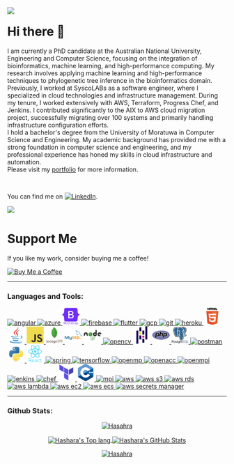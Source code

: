 

<img src="https://user-images.githubusercontent.com/47107459/135997802-33daec04-2721-47fe-9bca-3bcc5f3b969a.png" align="left" width="250px"/>
<h1> Hi there 👋 </h1>

I am currently a PhD candidate at the Australian National University, Engineering and Computer Science, focusing on the integration of bioinformatics, machine learning, and high-performance computing. My research involves applying machine learning and high-performance techniques to phylogenetic tree inference in the bioinformatics domain.
Previously, I worked at SyscoLABs as a software engineer, where I specialized in cloud technologies and infrastructure management. During my tenure, I worked extensively with AWS, Terraform, Progress Chef, and Jenkins. I contributed significantly to the AIX to AWS cloud migration project, successfully migrating over 100 systems and primarily handling infrastructure configuration efforts. </br>
I hold a bachelor's degree from the University of Moratuwa in Computer Science and Engineering. My academic background has provided me with a strong foundation in computer science and engineering, and my professional experience has honed my skills in cloud infrastructure and automation. </br>
Please visit my
<a href="https://hashara.github.io/">portfolio</a>
for more information.


</br>

You can find me on    [![LinkedIn][1.1]][1].

<!-- Icons -->

[1.1]: https://user-images.githubusercontent.com/47107459/136003832-50cb0b86-bbfb-4e6c-a2f1-d90aa70c07de.png

<!-- Links to your social media accounts -->

[1]: https://www.linkedin.com/in/Hashara/

![](https://komarev.com/ghpvc/?username=Hashara)
<br clear="left"/>


# Support Me

If you like my work, consider buying me a coffee!

[![Buy Me a Coffee](https://www.buymeacoffee.com/assets/img/custom_images/orange_img.png)](https://www.buymeacoffee.com/Hashara)


<!--
**Hashara/Hashara** is a ✨ _special_ ✨ repository because its `README.md` (this file) appears on your GitHub profile.

Here are some ideas to get you started:

- 🔭 I’m currently working on ...!

- 🌱 I’m currently learning ...
- 👯 I’m looking to collaborate on ...
- 🤔 I’m looking for help with ...
- 💬 Ask me about ...
- 📫 How to reach me: ...
- 😄 Pronouns: ...
- ⚡ Fun fact: ...
-->

---



<h3 align="left">Languages and Tools:</h3>
<p align="left"><a href="https://angular.io" target="_blank" rel="noreferrer"> <img
        src="https://angular.io/assets/images/logos/angular/angular.svg" alt="angular" width="40" height="40"/> </a> <a
        href="https://azure.microsoft.com/en-in/" target="_blank" rel="noreferrer"> <img
        src="https://www.vectorlogo.zone/logos/microsoft_azure/microsoft_azure-icon.svg" alt="azure" width="40"
        height="40"/> </a> <a href="https://getbootstrap.com" target="_blank" rel="noreferrer"> <img
        src="https://raw.githubusercontent.com/devicons/devicon/master/icons/bootstrap/bootstrap-plain-wordmark.svg"
        alt="bootstrap" width="40" height="40"/> </a>  <a href="https://firebase.google.com/" target="_blank"
                                                       rel="noreferrer"> <img
        src="https://www.vectorlogo.zone/logos/firebase/firebase-icon.svg" alt="firebase" width="40" height="40"/> </a>
    <a href="https://flutter.dev" target="_blank" rel="noreferrer"> <img
            src="https://www.vectorlogo.zone/logos/flutterio/flutterio-icon.svg" alt="flutter" width="40" height="40"/>
    </a> <a href="https://cloud.google.com" target="_blank" rel="noreferrer"> <img
            src="https://www.vectorlogo.zone/logos/google_cloud/google_cloud-icon.svg" alt="gcp" width="40"
            height="40"/> </a> <a href="https://git-scm.com/" target="_blank" rel="noreferrer"> <img
            src="https://www.vectorlogo.zone/logos/git-scm/git-scm-icon.svg" alt="git" width="40" height="40"/> </a> <a
            href="https://heroku.com" target="_blank" rel="noreferrer"> <img
            src="https://www.vectorlogo.zone/logos/heroku/heroku-icon.svg" alt="heroku" width="40" height="40"/> </a> <a
            href="https://www.w3.org/html/" target="_blank" rel="noreferrer"> <img
            src="https://raw.githubusercontent.com/devicons/devicon/master/icons/html5/html5-original-wordmark.svg"
            alt="html5" width="40" height="40"/> </a> <a href="https://www.java.com" target="_blank" rel="noreferrer">
        <img src="https://raw.githubusercontent.com/devicons/devicon/master/icons/java/java-original.svg" alt="java"
             width="40" height="40"/> </a> <a href="https://developer.mozilla.org/en-US/docs/Web/JavaScript"
                                              target="_blank" rel="noreferrer"> <img
            src="https://raw.githubusercontent.com/devicons/devicon/master/icons/javascript/javascript-original.svg"
            alt="javascript" width="40" height="40"/> </a> <a href="https://www.mongodb.com/" target="_blank"
                                                              rel="noreferrer"> <img
            src="https://raw.githubusercontent.com/devicons/devicon/master/icons/mongodb/mongodb-original-wordmark.svg"
            alt="mongodb" width="40" height="40"/> </a> <a href="https://www.mysql.com/" target="_blank"
                                                           rel="noreferrer"> <img
            src="https://raw.githubusercontent.com/devicons/devicon/master/icons/mysql/mysql-original-wordmark.svg"
            alt="mysql" width="40" height="40"/> </a> <a href="https://nodejs.org" target="_blank" rel="noreferrer">
        <img src="https://raw.githubusercontent.com/devicons/devicon/master/icons/nodejs/nodejs-original-wordmark.svg"
             alt="nodejs" width="40" height="40"/> </a> <a href="https://opencv.org/" target="_blank" rel="noreferrer">
        <img src="https://www.vectorlogo.zone/logos/opencv/opencv-icon.svg" alt="opencv" width="40" height="40"/> </a>
    <a href="https://pandas.pydata.org/" target="_blank" rel="noreferrer"> <img
            src="https://raw.githubusercontent.com/devicons/devicon/2ae2a900d2f041da66e950e4d48052658d850630/icons/pandas/pandas-original.svg"
            alt="pandas" width="40" height="40"/> </a> <a href="https://www.php.net" target="_blank" rel="noreferrer">
        <img src="https://raw.githubusercontent.com/devicons/devicon/master/icons/php/php-original.svg" alt="php"
             width="40" height="40"/> </a> <a href="https://www.postgresql.org" target="_blank" rel="noreferrer"> <img
            src="https://raw.githubusercontent.com/devicons/devicon/master/icons/postgresql/postgresql-original-wordmark.svg"
            alt="postgresql" width="40" height="40"/> </a> <a href="https://postman.com" target="_blank"
                                                              rel="noreferrer"> <img
            src="https://www.vectorlogo.zone/logos/getpostman/getpostman-icon.svg" alt="postman" width="40"
            height="40"/> </a> <a href="https://www.python.org" target="_blank" rel="noreferrer"> <img
            src="https://raw.githubusercontent.com/devicons/devicon/master/icons/python/python-original.svg"
            alt="python" width="40" height="40"/> </a> <a href="https://reactjs.org/" target="_blank" rel="noreferrer">
        <img src="https://raw.githubusercontent.com/devicons/devicon/master/icons/react/react-original-wordmark.svg"
             alt="react" width="40" height="40"/> </a> <a href="https://spring.io/" target="_blank" rel="noreferrer">
        <img src="https://www.vectorlogo.zone/logos/springio/springio-icon.svg" alt="spring" width="40" height="40"/>
    </a> <a href="https://www.tensorflow.org" target="_blank" rel="noreferrer"> <img
            src="https://www.vectorlogo.zone/logos/tensorflow/tensorflow-icon.svg" alt="tensorflow" width="40"
            height="40"/> </a>
            <!-- NEW: HPC + DevOps + AWS -->
        <a href="https://www.openmp.org/" target="_blank" rel="noreferrer">
          <img src="https://upload.wikimedia.org/wikipedia/commons/5/53/OpenMP_logo.svg" alt="openmp" width="40" height="40"/>
        </a>
        <a href="https://www.openacc.org/" target="_blank" rel="noreferrer">
          <img src="https://www.nicepng.com/png/full/295-2958355_openacc-logo-openacc.png" alt="openacc" width="40" height="40"/>
        </a>
        <a href="https://www.open-mpi.org/" target="_blank" rel="noreferrer">
          <img src="https://upload.wikimedia.org/wikipedia/commons/8/8c/Open_MPI_logo.png" alt="openmpi" width="40" height="40"/>
        </a>
        <a href="https://www.jenkins.io" target="_blank" rel="noreferrer">
          <img src="https://www.vectorlogo.zone/logos/jenkins/jenkins-icon.svg" alt="jenkins" width="40" height="40"/>
        </a>
        <a href="https://www.chef.io/products/chef-infra" target="_blank" rel="noreferrer">
          <img src="https://www.vectorlogo.zone/logos/chefio/chefio-icon.svg" alt="chef" width="40" height="40"/>
        </a>
        <a href="https://www.terraform.io/" target="_blank" rel="noreferrer">
          <img src="https://raw.githubusercontent.com/devicons/devicon/master/icons/terraform/terraform-original.svg" alt="terraform" width="40" height="40"/>
        </a>
        <a href="https://isocpp.org/" target="_blank" rel="noreferrer">
          <img src="https://raw.githubusercontent.com/devicons/devicon/master/icons/cplusplus/cplusplus-original.svg" alt="cplusplus" width="40" height="40"/>
        </a>
        <a href="https://www.mpi-forum.org/" target="_blank" rel="noreferrer">
          <img src="https://worldvectorlogo.com/downloaded/mpi.svg" alt="mpi" width="40" height="40"/>
        </a>
        <!-- AWS (provider + popular services) -->
        <a href="https://aws.amazon.com/" target="_blank" rel="noreferrer">
          <img src="https://www.vectorlogo.zone/logos/amazon_aws/amazon_aws-icon.svg" alt="aws" width="40" height="40"/>
        </a>
        <a href="https://aws.amazon.com/s3/" target="_blank" rel="noreferrer">
          <img src="https://upload.wikimedia.org/wikipedia/commons/5/5d/AWS_Simple_Icons_Storage_Amazon_S3.svg" alt="aws s3" width="40" height="40"/>
        </a>
        <a href="https://aws.amazon.com/rds/" target="_blank" rel="noreferrer">
          <img src="https://upload.wikimedia.org/wikipedia/commons/6/62/AWS_Simple_Icons_Database_Amazon_RDS.svg" alt="aws rds" width="40" height="40"/>
        </a>
        <a href="https://aws.amazon.com/lambda/" target="_blank" rel="noreferrer">
          <img src="https://www.svgrepo.com/show/448266/aws-lambda.svg" alt="aws lambda" width="40" height="40"/>
        </a>
        <a href="https://aws.amazon.com/ec2/" target="_blank" rel="noreferrer">
          <img src="https://www.svgrepo.com/show/354084/amazon-ec2.svg" alt="aws ec2" width="40" height="40"/>
        </a>
        <a href="https://aws.amazon.com/ecs/" target="_blank" rel="noreferrer">
          <img src="https://www.svgrepo.com/show/448260/amazon-ecs.svg" alt="aws ecs" width="40" height="40"/>
        </a>
        <a href="https://aws.amazon.com/secrets-manager/" target="_blank" rel="noreferrer">
          <img src="https://icon-sets.iconify.design/simple-icons/awssecretsmanager.svg" alt="aws secrets manager" width="40" height="40"/>
        </a>


</p>

---
<h3 align="left">Github Stats:</h3>
<p align="center">
  <a href="https://github.com/Hashara">
   <img src="https://github-profile-trophy.vercel.app/?username=Hashara&theme=oldie&row=1&column=6&margin-w=15" alt="Hasahra">
  </a>
  </p>

<p align="center">
<a href="https://github.com/Hashara">
  <img align="center" src="https://github-readme-stats.vercel.app/api/top-langs/?username=Hashara&count_private=true&exclude_repo=CS4622-Machine-Learning-Project,mvc-Healer&hide=CSS,Batchfile,Hack&langs_count=6&theme=graywhite" alt="Hashara's Top lang" />
 
</a>


<a href="https://github.com/Hashara">
  <img align="center" src="https://github-readme-stats.vercel.app/api?username=Hashara&show_icons=true&count_private=true&theme=graywhite" alt="Hashara's GitHub Stats" />
 
</a>

<p align="center">
  <a href="https://github.com/Hashara">
   <img src="http://github-readme-streak-stats.herokuapp.com?user=Hashara&theme=graywhite" alt="Hasahra">
  </a>
  </p>

</p>

